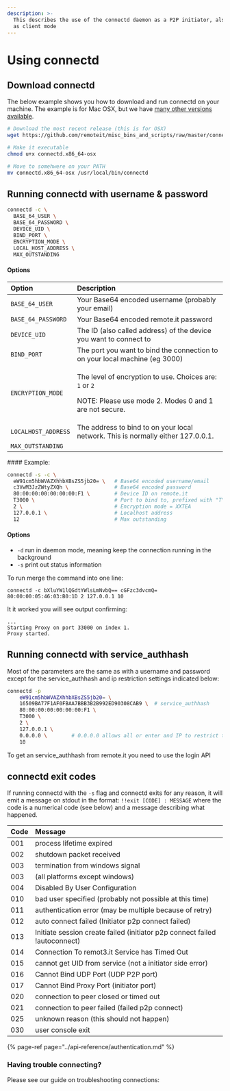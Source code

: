 ```yaml
---
description: >-
  This describes the use of the connectd daemon as a P2P initiator, also known
  as client mode
---
```


# Using connectd

## **Download connectd**

The below example shows you how to download and run connectd on your machine. The example is for Mac OSX, but we have [many other versions available](https://github.com/remoteit/misc_bins_and_scripts/tree/master/connectd).

```bash
# Download the most recent release (this is for OSX)
wget https://github.com/remoteit/misc_bins_and_scripts/raw/master/connectd/connectd.x86_64-osx

# Make it executable
chmod u+x connectd.x86_64-osx

# Move to somehwere on your PATH
mv connectd.x86_64-osx /usr/local/bin/connectd
```

## Running connectd with username & password

```bash
connectd -c \
  BASE_64_USER \
  BASE_64_PASSWORD \
  DEVICE_UID \
  BIND_PORT \
  ENCRYPTION_MODE \
  LOCAL_HOST_ADDRESS \
  MAX_OUTSTANDING
```

#### Options

<table>
  <thead>
    <tr>
      <th style="text-align:left">Option</th>
      <th style="text-align:left">Description</th>
    </tr>
  </thead>
  <tbody>
    <tr>
      <td style="text-align:left"><code>BASE_64_USER</code>
      </td>
      <td style="text-align:left">Your Base64 encoded username (probably your email)</td>
    </tr>
    <tr>
      <td style="text-align:left"><code>BASE_64_PASSWORD</code>
      </td>
      <td style="text-align:left">Your Base64 encoded remote.it password</td>
    </tr>
    <tr>
      <td style="text-align:left"><code>DEVICE_UID</code>
      </td>
      <td style="text-align:left">The ID (also called address) of the device you want to connect to</td>
    </tr>
    <tr>
      <td style="text-align:left"><code>BIND_PORT</code>
      </td>
      <td style="text-align:left">The port you want to bind the connection to on your local machine (eg
        3000)</td>
    </tr>
    <tr>
      <td style="text-align:left"><code>ENCRYPTION_MODE</code>
      </td>
      <td style="text-align:left">
        <p>The level of encryption to use. Choices are: <code>1</code> or <code>2</code>
        </p>
        <p>NOTE: Please use mode 2. Modes 0 and 1 are not secure.</p>
      </td>
    </tr>
    <tr>
      <td style="text-align:left"><code>LOCALHOST_ADDRESS</code>
      </td>
      <td style="text-align:left">The address to bind to on your local network. This is normally either
        127.0.0.1.</td>
    </tr>
    <tr>
      <td style="text-align:left"><code>MAX_OUTSTANDING</code>
      </td>
      <td style="text-align:left"></td>
    </tr>
  </tbody>
</table>#### Example:

```bash
connectd -s -c \
  eW91cm5hbWVAZXhhbXBsZS5jb20= \   # Base64 encoded username/email
  c3VwM3JzZWtyZXQh \               # Base64 encoded password
  80:00:00:00:00:00:00:F1 \        # Device ID on remote.it
  T3000 \                          # Port to bind to, prefixed with "T"
  2 \                              # Encryption mode = XXTEA
  127.0.0.1 \                      # Localhost address
  12                               # Max outstanding
```

#### **Options**

* `-d` run in daemon mode, meaning keep the connection running in the background
* `-s` print out status information

To run merge the command into one line:

```text
connectd -c bXluYW1lQGdtYWlsLmNvbQ== cGFzc3dvcmQ= 80:00:00:05:46:03:B0:1D 2 127.0.0.1 10
```

It it worked you will see output confirming:

```text
...
Starting Proxy on port 33000 on index 1.
Proxy started.
```

## Running connectd with service\_authhash

Most of the parameters are the same as with a username and password except for the service\_authhash and ip restriction settings indicated below:

```bash
connectd -p 
    eW91cm5hbWVAZXhhbXBsZS5jb20= \
    16509BA77F1AF0FBAA7BBB3B2B992ED90308CAB9 \  # service_authhash
    80:00:00:00:00:00:00:F1 \
    T3000 \
    2 \
    127.0.0.1 \
    0.0.0.0 \        # 0.0.0.0 allows all or enter and IP to restrict to
    10
```

To get an service\_authhash from remote.it you need to use the login API



## connectd exit codes

If running connectd with the `-s` flag and connectd exits for any reason, it will emit a message on stdout in the format: `!!exit [CODE] : MESSAGE` where the code is a numerical code \(see below\) and a message describing what happened.

| Code | Message |
| :--- | :--- |
| 001 | process lifetime expired |
| 002 | shutdown packet received |
| 003 | termination from windows signal |
| 003 | \(all platforms except windows\) |
| 004 | Disabled By User Configuration |
| 010 | bad user specified \(probably not possible at this time\) |
| 011 | authentication error \(may be multiple because of retry\) |
| 012 | auto connect failed \(Initiator p2p connect failed\) |
| 013 | Initiate session create failed \(initiator p2p connect failed !autoconnect\) |
| 014 | Connection To remot3.it Service has Timed Out |
| 015 | cannot get UID from service \(not a initiator side error\) |
| 016 | Cannot Bind UDP Port \(UDP P2P port\) |
| 017 | Cannot Bind Proxy Port \(initiator port\) |
| 020 | connection to peer closed or timed out |
| 021 | connection to peer failed \(failed p2p connect\) |
| 025 | unknown reason \(this should not happen\) |
| 030 | user console exit |

{% page-ref page="../api-reference/authentication.md" %}

### Having trouble connecting?

Please see our guide on troubleshooting connections:

